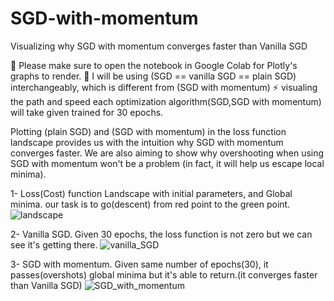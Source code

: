# SGD-with-momentum

Visualizing why SGD with momentum converges faster than Vanilla SGD

🛑 Please make sure to open the notebook in Google Colab for Plotly's graphs to render.
🛑 I will be using (SGD == vanilla SGD == plain SGD) interchangeably, which is different from (SGD with momentum)
⚡ visualing the path and speed each optimization algorithm(SGD,SGD with momentum) will take given trained for 30 epochs.

Plotting (plain SGD) and (SGD with momentum) in the loss function landscape provides us with the intuition why SGD with momentum converges faster.
We are also aiming to show why overshooting when using SGD with momentum won't be a problem (in fact, it will help us escape local minima).



1- Loss(Cost) function Landscape with initial parameters, and Global minima. 
our task is to go(descent) from red point to the green point. 
![landscape](https://github.com/Hawar-Dzaee/SGD-with-momentum/assets/96496172/875c98fe-29d7-4936-88d7-be1b56722596)


2- Vanilla SGD. 
Given 30 epochs, the loss function is not zero but we can see it's getting there. 
![vanilla_SGD](https://github.com/Hawar-Dzaee/SGD-with-momentum/assets/96496172/27f6d87d-aab7-43fa-a831-8e4018eaffa9)


3- SGD with momentum. 
Given same number of epochs(30), it passes(overshots) global minima but it's able to return.(it converges faster than Vanilla SGD)
![SGD_with_momentum](https://github.com/Hawar-Dzaee/SGD-with-momentum/assets/96496172/91ebac4c-d8e1-4097-91ea-269e42bd2479)

